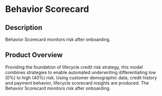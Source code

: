 # Behavior Scorecard

## Description
Behavior Scorecard monitors risk after onboarding.  

## Product Overview
Providing the foundation of lifecycle credit risk strategy, this model combines strategies to enable automated underwriting differentiating low (0%) to high (40%) risk. Using customer demographic data, credit history and payment behavior, lifecycle scorecard insights are produced. The Behavior Scorecard monitors risk after onboarding.

